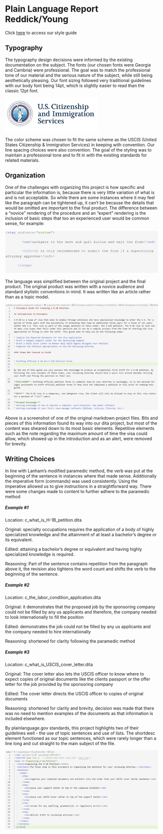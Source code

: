 # Plain Language Report Reddick/Young

Click [here](https://docs.google.com/document/d/1ngVzPhuSq5U582on6GM4NjQ89JxtAIGgcPwBEKLIbsM/edit?usp=sharing) to access our style guide

## Typography
<p> The typography design decisions were informed by the existing documentation on the subject. The fonts (our chosen fonts were Georgia and Cambria) were professional. The goal was to match the professional tone of our material and the serious nature of the subject, while still being aesthetically pleasing. Our font sizing followed very traditional guidelines with our body font being 14pt, which is slightly easier to read than the classic 12pt font. </p>

![USCIS](/assets/images/USCIS.png)

<p> The color scheme was chosen to fit the same scheme as the USCIS (United States Citizenship & Immigration Services) in keeping with convention. Our line spacing choices were also convention. The goal of the styling was to maintain a professional tone and to fit in with the existing standards for related materials. </p>

## Organization
<p> One of the challenges with organizing this project is how specific and particular the information is, because there is very little variation of what is and is not acceptable. So while there are some instances where it may feel like the paragraph can be tightened up, it can’t be because the details that would be omitted are important to the final product. The difference between a “novice” rendering of the procedure and an “expert” rendering is the inclusion of basic steps that too an experienced user would be common sense, for example: </p>

![experienced or novice](/assets/images/experienced%20vs%20novice.png)

<p> The language was simplified between the original project and the final product. The original product was written with a novice audience and standard stylistic conventions in mind. It was written like an article rather than as a topic model. </p>

![reddick original](/assets/images/original%20reddick.png)

<p> Above is a screenshot of one of the original markdown project files. Bits and pieces of this information found its way into our dita project, but most of the content was sheared down to its most basic elements. Repetitive elements such as the note regarding the maximum amount of time the visa could allow, which showed up in the introduction and as an alert, were removed for brevity. </p>

## Writing Choices
<p> In line with Lanham’s modified paramedic method, the verb was put at the beginning of the sentence in instances where that made sense. Additionally the imperative form (commands) was used consistently. Using the imperative allowed us to give instructions in a straightforward way. There were some changes made to content to further adhere to the paramedic method </p>

##### **Example #1**
<p> Location: c_what_is_H-1B_petition.dita</p>
<p> Original: specialty occupations requires the application of a body of highly specialized knowledge and the attainment of at least a bachelor’s degree or its equivalent.</p>
<p> Edited: attaining a bachelor’s degree or equivalent and having highly specialized knowledge is required.</p>
<p> Reasoning: Part of the sentence contains repetition from the paragraph above it, the revision also tightens the word count and shifts the verb to the beginning of the sentence. </p>

##### **Example #2**
<p> Location: c_the_labor_condition_application.dita </p>
<p> Original: it demonstrates that the proposed job by the sponsoring company could not be filled by any us applicants and therefore, the company needed to look internationally to fill the position </p>
<p> Edited:  demonstrates the job could not be filled by any us applicants and the company needed to hire internationally </p>
<p> Reasoning: shortened for clarity following the paramedic method </p>

##### **Example #3**
<p> Location: c_what_is_USCIS_cover_letter.dita </p>
<p> Original: The cover letter also lets the USCIS officer to know where to expect copies of original documents like the clients passport or the offer letter for the job provided by the sponsoring company </p>
<p> Edited: The cover letter directs the USCIS officer to copies of original documents </p>
<p> Reasoning: shortened for clarity and brevity, decision was made that there was no need to mention examples of the documents as that information is included elsewhere.</p>

<p> By plainlanguage.gov standards, this project highlights two of their guidelines well - the use of topic sentences and use of lists. The shortdesc element functioned as our topic sentences, which were rarely longer than a line long and cut straight to the main subject of the file. </p>

![imperative form](/assets/images/imperative%20form%20github.png)